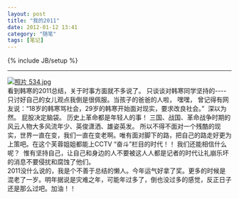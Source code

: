 ```yaml
---
layout: post
title: "我的2011"
date: 2012-01-12 13:41
category: "随笔"
tags: [笔记]
---
```

{% include JB/setup %}

----------------

[![照片 534.jpg](http://lh6.ggpht.com/-tz1rmYyKUYg/SMZ7gvIdQZI/AAAAAAAAAdw/K0NbPtaHbDM/s160-c/%2525E7%252585%2525A7%2525E7%252589%252587%252520534.jpg)](https://picasaweb.google.com/102097840827735163841/200805#5244014618457489810)       
     看到韩寒的2011总结，关于时事方面就不多说了。 只谈谈对韩寒同学坚持的----只讨好自己的女儿观点我倒是很佩服。当孩子的爸爸的人啦， 嘿嘿， 曾记得有网友说：“18岁的韩寒骂社会，29岁的韩寒开始面对现实，要求改良社会。”  深以为然。 屁股决定脑袋。 历史上革命都是年轻人的事！ 三国、战国、革命战争时期的风云人物大多风流年少、英俊潇洒、雄姿英发。 所以不得不面对一个残酷的现实，世界一直在变，我们一直在变老啊。唯有面对脚下的路，把自己的路走好更为上策吧。在这个芙蓉姐姐都能上CCTV “奋斗”栏目的时代！！ 我们还能相信什么呢？  惟有坚持自己，让自己和身边的人不要被这人人都是记者的时代让礼崩乐坏的消息不要侵扰和腐蚀了他们。     
     2011没什么说的，我是个不善于总结的懒人。今年运气好拿了奖。更多的时候是混老了一岁。明年据说是灾难之年，可能年过多了，倒也没过多的感觉，反正日子还是那么过吧。加油！！
